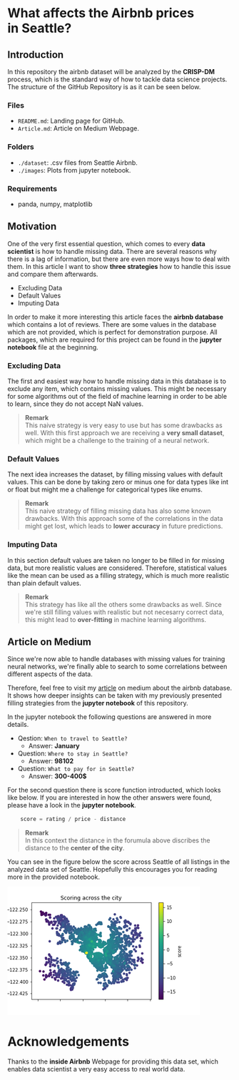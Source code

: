 # What affects the Airbnb prices in Seattle?

## Introduction

In this repository the airbnb dataset will be analyzed by the __CRISP-DM__ process, which is the standard way of how to tackle data science projects. The structure of the GitHub Repository is as it can be seen below.

### Files
- `README.md`: Landing page for GitHub.
- `Article.md`: Article on Medium Webpage.

### Folders
- `./dataset`: .csv files from Seattle Airbnb.
- `./images`: Plots from jupyter notebook.

### Requirements
- panda, numpy, matplotlib

## Motivation

One of the very first essential question, which comes to every __data scientist__ is how to handle missing data. There are several reasons why there is a lag of information, but there are even more ways how to deal with them. In this article I want to show __three strategies__ how to handle this issue and compare them afterwards.

- Excluding Data
- Default Values
- Imputing Data

In order to make it more interesting this article faces the __airbnb database__ which contains a lot of reviews. There are some values in the database which are not provided, which is perfect for demonstration purpose. All packages, which are required for this project can be found in the __jupyter notebook__ file at the beginning.

### Excluding Data
The first and easiest way how to handle missing data in this database is to exclude any item, which contains missing values. This might be necessary for  some algorithms out of the field of machine learning in order to be able to learn, since they do not accept NaN values.

> __Remark__  
This naive strategy is very easy to use but has some drawbacks as well. With this first approach we are receiving a __very small dataset__, which might be a challenge to the training of a neural network.

### Default Values
The next idea increases the dataset, by filling missing values with default values. This can be done by taking zero or minus one for data types like int or float but might me a challenge for categorical types like enums. 

> __Remark__  
This naive strategy of filling missing data has also some known drawbacks. With this approach some of the correlations in the data might get lost, which leads to __lower accuracy__ in future predictions.

### Imputing Data
In this section default values are taken no longer to be filled in for missing data, but more realistic values are considered. Therefore, statistical values like the mean can be used as a filling strategy, which is much more realistic than plain default values.

> __Remark__  
This strategy has like all the others some drawbacks as well. Since we're still filling values with realistic but not necesarry correct data, this might lead to __over-fitting__ in machine learning algorithms.

## Article on Medium

Since we're now able to handle databases with missing values for training neural networks, we're finally able to search to some correlations between different aspects of the data. 

Therefore, feel free to visit my [article](https://philipp-killermann.medium.com/data-science-mind-the-gap-258c95ba9af7) on medium about the airbnb database. It shows how deeper insights can be taken with my previously presented filling strategies from the __jupyter notebook__ of this repository.

In the jupyter notebook the following questions are answered in more details.

- Qestion: `When to travel to Seattle?` 
    - Answer: __January__
- Question: `Where to stay in Seattle?`
    - Answer: __98102__
- Question: `What to pay for in Seattle?`
    - Answer: __300-400$__

For the second question there is score function introducted, which looks like below. If you are interested in how the other answers were found, please have a look in the __jupyter notebook__. 

``` python
    score = rating / price - distance
```
> __Remark__  
In this context the distance in the forumula above discribes the distance to the __center of the city__.

You can see in the figure below the score across Seattle of all listings in the analyzed data set of Seattle. Hopefully this encourages you for reading  more in the provided notebook.

![Figure](images/where_to_stay.png)

# Acknowledgements
Thanks to the __inside Airbnb__ Webpage for providing this data set, which enables data scientist a very easy access to real world data.
